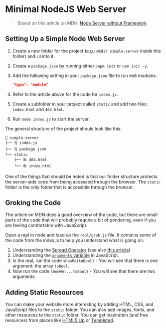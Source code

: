 # Minimal NodeJS Web Server

> Based on this article on MDN: [Node Server without Framework](https://developer.mozilla.org/en-US/docs/Learn/Server-side/Node_server_without_framework)

## Setting Up a Simple Node Web Server

1. Create a new folder for the project (e.g.: `mkdir simple-server` inside this folder) and `cd` into it.
2. Create a `package.json` by running either `pnpm init` or `npm init -y`.
3. Add the following setting in your `package.json` file to run es6 modules:

    ```json
    "type": "module"
    ```

4. Refer to the article above for the code for `index.js`.
5. Create a subfolder in your project called `static` and add two files: `index.html` and `404.html`.
6. Run `node index.js` to start the server.

The general structure of the project should look like this:

```text
📂 simple-server
├── 🗒️ index.js
├── 🗒️ package.json
└── static
    ├── 🕸️ 404.html
    └── 🕸️ index.html
```

One of the things that should be noted is that our folder structure protects the server-side code from being accessed through the browser. The `static` folder is the only folder that is accessible through the browser.

## Groking the Code

The article on MDN does a good overview of the code, but there are small parts of the code that will probably require a bit of pondering, even if you are feeling comfortable with JavaScript.

Open a repl in node and load up the `repl/grok.js` file. It contains some of the code from the index.js to help you understand what is going on.

1. Understanding the [Spread Operator](https://developer.mozilla.org/en-US/docs/Web/JavaScript/Reference/Operators/Spread_syntax) (see also [this article](https://www.geeksforgeeks.org/javascript-spread-operator/))
1. Understanding the [`arguments` variable](https://developer.mozilla.org/en-US/docs/Web/JavaScript/Reference/Functions/arguments) in JavaScript.
1. In the repl, run the code `showMe(toBool)` - You will see that there is one argument: the array `toBool`.
1. Now run the code `showMe(...toBool)` - You will see that there are two arguments.

## Adding Static Resources

You can make your website more interesting by adding HTML, CSS, and JavaScript files to the `static` folder. You can also add images, fonts, and other resources to the `static` folder. You can get inspiration (and free resources) from places like [HTML5 Up](https://html5up.net/) or [Templated](https://templated.co/).
